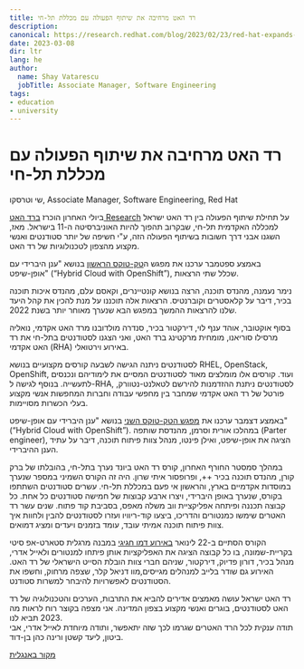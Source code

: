 ```yaml
---
title: רד האט מרחיבה את שיתוף הפעולה עם מכללת תל-חי
description:
canonical: https://research.redhat.com/blog/2023/02/23/red-hat-expands-collaboration-with-tel-hai-college
date: 2023-03-08
dir: ltr
lang: he
author:
  name: Shay Vatarescu
  jobTitle: Associate Manager, Software Engineering
tags:
- education
- university
---
```


# רד האט מרחיבה את שיתוף הפעולה עם מכללת תל-חי

שי וטרסקו, Associate Manager, Software Engineering, Red Hat

ביולי האחרון הוכרז [ברד האט Research](https://research.redhat.com/blog/2022/07/05/red-hat-israel-launches-new-collaboration-with-tel-hai-academic-college/) על תחילת שיתוף הפעולה בין רד האט ישראל למכללה האקדמית תל-חי, שבקרוב תהפוך להיות האוניברסיטה ה-11 בישראל. מאז, השגנו אבני דרך חשובות בשיתוף הפעולה הזה, ע"י חשיפה של יותר סטודנטים ואנשי מקצוע מהצפון לטכנולוגיות של רד האט.

באמצע ספטמבר ערכנו את מפגש ה[טק-טוקס הראשון](https://events.redhat.com/profile/form/index.cfm?PKformID=0x642068abcd) בנושא "ענן היברידי עם אופן-שיפט" (“Hybrid Cloud with OpenShift”), שכלל שתי הרצאות.

נימר נעמנה, מהנדס תוכנה, הרצה בנושא קונטיינרים, וקאסם עלם, מהנדס איכות תוכנה בכיר, דיבר על קלאסטרים וקוברנטיס. הרצאות אלה תוכננו על מנת להכין את קהל היעד שלנו להרצאות ההמשך במפגש הבא שנערך מאוחר יותר בשנת 2022.

בסוף אוקטובר, אוהד ענף לוי, דירקטור בכיר, סנדרה מולדובנו מרד האט אקדמי, נואליה מרסילו סוריאנו, מומחית מרקטינג ברד האט, ואני הצגנו לסטודנטים בתל-חי את רד האט אקדמי (RHA) באירוע וירטואלי.

לסטודנטים ניתנה הגישה לשבעה קורסים מקצועיים בנושא RHEL, OpenStack, OpenShift, ועוד. קורסים אלו מומלצים מאוד לסטודנטים המסיים את לימודיהם ונכנסים לתעשייה. בנוסף לגישה ל-RHA, לסטודנטים ניתנת ההזדמנות להירשם לטאלנט-נטוורק, פורטל של רד האט אקדמי שמחבר בין מחפשי עבודה וחברות המחפשות אנשי מקצוע בעלי הכשרות מסויימות.

באמצע דצמבר ערכנו את [מפגש הטק-טוקס השני](https://events.redhat.com/profile/form/index.cfm?PKformID=0x723350abcd) בנושא "ענן היברידי עם אופן-שיפט" (“Hybrid Cloud with OpenShift”). במהלכו אורית וסרמן, מהנדסת שותפה (Parter engineer), הציגה את אופן-שיפט, ואילן פינטו, מנהל צוות פיתוח תוכנה, דיבר על עתיד הענן ההיברידי.

במהלך סמסטר החורף האחרון, קורס רד האט ביונד נערך בתל-חי, בהובלתו של ברק קורן, מהנדס תוכנה בכיר ++, ופרופסור איתי שרון. היה זה הקורס השמיני במספר שנערך במוסדות אקדמיים בארץ, והראשון אי פעם במכללת תל-חי. עשרים סטודנטים השתתפו בקורס, שנערך באופן היברידי, ויצרו ארבע קבוצות של חמישה סטודנטים כל אחת. כל קבוצה תכננה ופיתחה אפליקציית ווב משלה מאפס, בסביבת קוד פתוח. שנים עשר רד האטרים שימשו כמנטורים והדריכו, ביצעו קוד-ריוויו ועזרו לסטודנטים להבין ולחוות איך צוות פיתוח תוכנה אמיתי עובד, עומד בזמנים ויעדים ומציג דמואים.

הקורס הסתיים ב-22 לינואר [באירוע דמו חגיגי](https://www.linkedin.com/posts/red-hat_redhatbeyond-redhatisrael-activity-7023678592333094912-KitR?utm_source=share&utm_medium=member_desktop) במבנה מרגלית סטארט-אפ סיטי בקריית-שמונה, בו כל קבוצה הציגה את האפליקציות אותן פיתחו למנטורים ולאייל אדרי, מנהל בכיר, דורון פדיוק, דירקטור, שניהם חברי צוות הובלת הסייט הישראלי של רד האט. האירוע גם שודר בלייב למנהלים מגייסים,מוו דניאל קלר, שצפה מרחוק, וחשפו את הסטודנטים לאפשרויות להיבחר למשרות סטודנט.

רד האט ישראל עושה מאמצים אדירים להביא את התרבות, הערכים והטכנולוגיה של רד האט לסטודנטים, בוגרים ואנשי מקצוע בצפון המדינה. אני מצפה בקוצר רוח לראות מה 2023 תביא לנו. \
תודה ענקית לכל הרד האטרים שגרמו לכך שזה יתאפשר, ותודה מיוחדת לאייל אדרי, אבי ביטון, ליעד קשטן ורינה כהן בן-דוד.

[מקור באנגלית](https://research.redhat.com/blog/2023/02/23/red-hat-expands-collaboration-with-tel-hai-college/)


